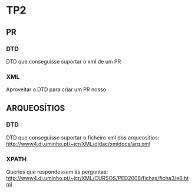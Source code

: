 # TP2

## PR

### DTD 
DTD que conseguisse suportar o xml de um PR
### XML
Aproveitar o DTD para criar um PR nosso

## ARQUEOSÍTIOS

### DTD
DTD que conseguisse suportar o ficheiro xml dos arqueosítios:
http://www4.di.uminho.pt/~jcr/XML/didac/xmldocs/arq.xml

### XPATH
Queries que respondessem às perguntas:
http://www4.di.uminho.pt/~jcr/XML/CURSOS/PED2008/fichas/ficha3/e6.html
